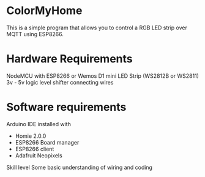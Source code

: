 # ColorMyHome
This is a simple program that allows you to control a RGB LED strip over MQTT using ESP8266.

# Hardware Requirements
NodeMCU with ESP8266 or Wemos D1 mini
LED Strip (WS2812B or WS2811)
3v - 5v logic level shifter
connecting wires

# Software requirements
Arduino IDE installed with 
  - Homie 2.0.0
  - ESP8266 Board manager
  - ESP8266 client
  - Adafruit Neopixels
  
Skill level
Some basic understanding of wiring and coding
